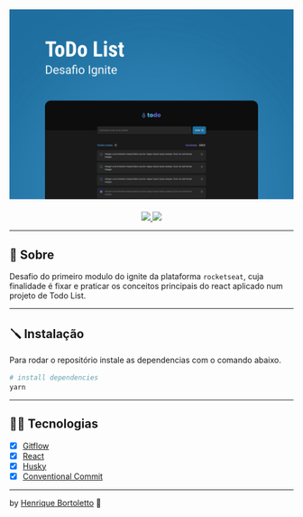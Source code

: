 <h2 align="center">
	<img alt="Logo git" src="./.github/cover.jpg" width="580px" />
</h2>

<p align="center">
	<a href="mailto:bortolettohenrique@gmail.com" target="_blank">
		<img src="https://img.shields.io/badge/gmail-red?style=flat&logo=gmail&labelColor=white">
	</a>
	<a href="https://www.linkedin.com/in/henriquebortoletto/" target="_blank">
		<img src="https://img.shields.io/badge/linkedin-blue?style=flat&logo=linkedin&labelColor=blue">
	</a>
</p>

---

## 🚀 Sobre

Desafio do primeiro modulo do ignite da plataforma `rocketseat`, cuja finalidade é fixar e praticar
os conceitos principais do react aplicado num projeto de Todo List.

---

## 🪛 Instalação

Para rodar o repositório instale as dependencias com o comando abaixo.

```bash
# install dependencies
yarn
```

---

## 🧑‍💻 Tecnologias

- [x] [Gitflow](https://www.atlassian.com/git/tutorials/comparing-workflows/gitflow-workflow)
- [x] [React](https://pt-br.reactjs.org/)
- [x] [Husky](https://typicode.github.io/husky/#/)
- [x] [Conventional Commit](https://github.com/conventional-changelog/commitlint)

---

by [Henrique Bortoletto](https://github.com.br) :wave:

